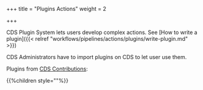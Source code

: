 +++
title = "Plugins Actions"
weight = 2

+++

CDS Plugin System lets users develop complex actions. See [How to write a plugin]({{< relref "workflows/pipelines/actions/plugins/write-plugin.md" >}})

CDS Administrators have to import plugins on CDS to let user use them.

Plugins from [CDS Contributions](https://github.com/ovh/cds/tree/master/contrib/grpcplugins/action):

{{%children style=""%}}
